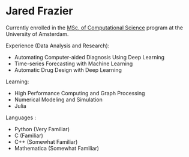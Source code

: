 # Jared Frazier

Currently enrolled in the [MSc. of Computational Science](https://www.uva.nl/en/programmes/masters/computational-science/computational-science.html) program at the University of Amsterdam.

Experience (Data Analysis and Research):
* Automating Computer-aided Diagnosis Using Deep Learning
* Time-series Forecasting with Machine Learning
* Automatic Drug Design with Deep Learning

Learning:
* High Performance Computing and Graph Processing 
* Numerical Modeling and Simulation
* Julia

Languages :
* Python      (Very Familiar)
* C           (Familiar)
* C++         (Somewhat Familiar)
* Mathematica (Somewhat Familiar)

<!-- [![Top Langs](https://github-readme-stats.vercel.app/api/top-langs/?username=jfdev001)](https://github.com/anuraghazra/github-readme-stats) -->

<!--
**jfdev001/jfdev001** is a ✨ _special_ ✨ repository because its `README.md` (this file) appears on your GitHub profile.

Here are some ideas to get you started:

- 🔭 I’m currently working on ...
- 🌱 I’m currently learning ...
- 👯 I’m looking to collaborate on ...
- 🤔 I’m looking for help with ...
- 💬 Ask me about ...
- 📫 How to reach me: ...
- 😄 Pronouns: ...
- ⚡ Fun fact: ...
-->
